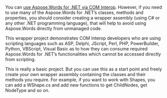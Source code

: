 You can [use Aspose.Words for .NET via COM Interop](https://docs.aspose.com/display/wordsnet/Use+Aspose.Words+for+.NET+via+COM+Interop). However, if you need to use many of the Aspose.Words for .NET’s classes, methods and properties, you should consider creating a wrapper assembly (using C# or any other .NET programming language), that will help to avoid using Aspose.Words directly from unmanaged code.

This wrapper project demonstrates COM Interop developers who are using scripting languages such as ASP, Delphi, JScript, Perl, PHP, PowerBuilder, Python, VBScript, Visual Basic as to how they can consume required Aspose.Words for .NET’s functionalities which cannot be accessed directly from scripting.

This is really a basic project. But you can use this as a start point and freely create your own wrapper assembly containing the classes and their methods you require. For example, if you want to work with Shapes, you can add a WShape.cs and add new functions to get ChildNodes, get NodeType and so on.
